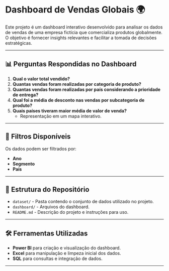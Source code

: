# Dashboard de Vendas Globais 🌍

Este projeto é um dashboard interativo desenvolvido para analisar os dados de vendas de uma empresa fictícia que comercializa produtos globalmente. O objetivo é fornecer insights relevantes e facilitar a tomada de decisões estratégicas.

---

## 📊 **Perguntas Respondidas no Dashboard**

1. **Qual o valor total vendido?**
2. **Quantas vendas foram realizadas por categoria de produto?**
3. **Quantas vendas foram realizadas por país considerando a prioridade de entrega?**
4. **Qual foi a média de desconto nas vendas por subcategoria de produto?**
5. **Quais países tiveram maior média de valor de venda?**
   - Representação em um mapa interativo.

---

## 🎯 **Filtros Disponíveis**

Os dados podem ser filtrados por:
- **Ano**
- **Segmento**
- **País**

---

## 📂 **Estrutura do Repositório**

- `dataset/` - Pasta contendo o conjunto de dados utilizado no projeto.
- `dashboard/` - Arquivos do dashboard.
- `README.md` - Descrição do projeto e instruções para uso.

---

## 🛠 **Ferramentas Utilizadas**

- **Power BI** para criação e visualização do dashboard.
- **Excel** para manipulação e limpeza inicial dos dados.
- **SQL** para consultas e integração de dados.

---


